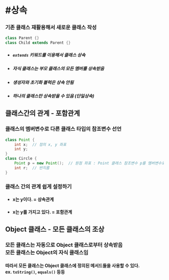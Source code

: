# #상속
### 기존 클래스 재활용해서 새로운 클래스 작성

```java
class Parent {}
class Child extends Parent {}
```

+ ##### `extends` 키워드를 이용해서 클래스 상속
+ ##### 자식 클래스는 부모 클래스의 모든 멤버를 상속받음
+ ##### 생성자와 초기화 블럭은 상속 안됨
+ ##### 하나의 클래스만 상속받을 수 있음 (**단일상속**)

## 클래스간의 관계 - 포함관계
### 클래스의 멤버변수로 다른 클래스 타입의 참조변수 선언

```java
class Point {
	int x;  // 점의 x, y 좌표
	int y;
}
class Circle {
	Point p = new Point();  // 원점 좌표 : Point 클래스 참조변수 p를 멤버변수로 선언
	int r;  // 반지름
}
```

### 클래스 간의 관계 쉽게 설정하기

+ #### x는 y이다. = **상속관계**
+ #### x는 y를 가지고 있다. = **포함관계**

## Object 클래스 - 모든 클래스의 조상
### 모든 클래스는 자동으로 Object 클래스로부터 상속받음<br>모든 클래스는 Object의 자식 클래스임
#### 따라서 모든 클래스는 Object 클래스에 정의된 메서드들을 사용할 수 있다.<br>ex. `toString()`, `equals()` 등등

